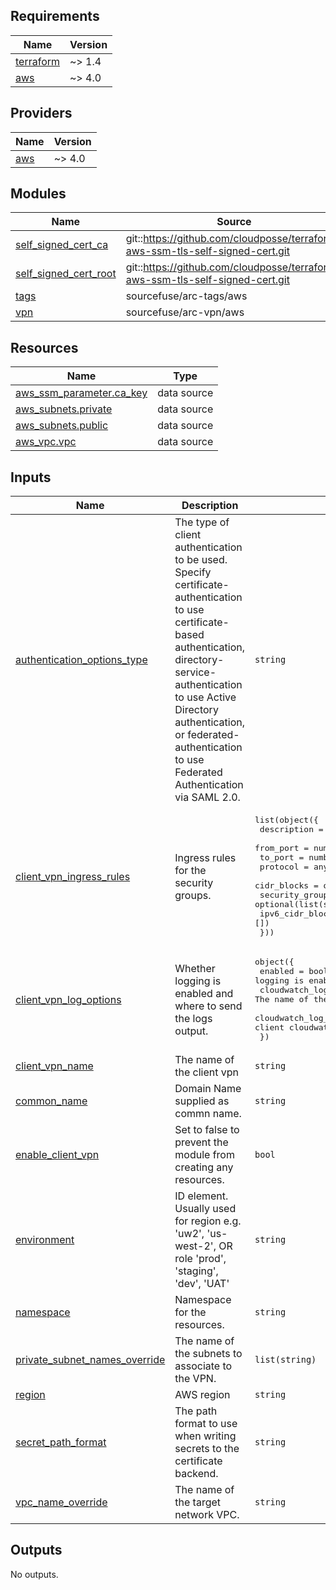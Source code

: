 <!-- BEGIN_TF_DOCS -->
## Requirements

| Name | Version |
|------|---------|
| <a name="requirement_terraform"></a> [terraform](#requirement\_terraform) | ~> 1.4 |
| <a name="requirement_aws"></a> [aws](#requirement\_aws) | ~> 4.0 |

## Providers

| Name | Version |
|------|---------|
| <a name="provider_aws"></a> [aws](#provider\_aws) | ~> 4.0 |

## Modules

| Name | Source | Version |
|------|--------|---------|
| <a name="module_self_signed_cert_ca"></a> [self\_signed\_cert\_ca](#module\_self\_signed\_cert\_ca) | git::https://github.com/cloudposse/terraform-aws-ssm-tls-self-signed-cert.git | 1.3.0 |
| <a name="module_self_signed_cert_root"></a> [self\_signed\_cert\_root](#module\_self\_signed\_cert\_root) | git::https://github.com/cloudposse/terraform-aws-ssm-tls-self-signed-cert.git | 1.3.0 |
| <a name="module_tags"></a> [tags](#module\_tags) | sourcefuse/arc-tags/aws | 1.2.5 |
| <a name="module_vpn"></a> [vpn](#module\_vpn) | sourcefuse/arc-vpn/aws | 1.0.0 |

## Resources

| Name | Type |
|------|------|
| [aws_ssm_parameter.ca_key](https://registry.terraform.io/providers/hashicorp/aws/latest/docs/data-sources/ssm_parameter) | data source |
| [aws_subnets.private](https://registry.terraform.io/providers/hashicorp/aws/latest/docs/data-sources/subnets) | data source |
| [aws_subnets.public](https://registry.terraform.io/providers/hashicorp/aws/latest/docs/data-sources/subnets) | data source |
| [aws_vpc.vpc](https://registry.terraform.io/providers/hashicorp/aws/latest/docs/data-sources/vpc) | data source |

## Inputs

| Name | Description | Type | Default | Required |
|------|-------------|------|---------|:--------:|
| <a name="input_authentication_options_type"></a> [authentication\_options\_type](#input\_authentication\_options\_type) | The type of client authentication to be used.<br>Specify certificate-authentication to use certificate-based authentication, directory-service-authentication to use Active Directory authentication,<br>or federated-authentication to use Federated Authentication via SAML 2.0. | `string` | `"certificate-authentication"` | no |
| <a name="input_client_vpn_ingress_rules"></a> [client\_vpn\_ingress\_rules](#input\_client\_vpn\_ingress\_rules) | Ingress rules for the security groups. | <pre>list(object({<br>    description        = optional(string, "")<br>    from_port          = number<br>    to_port            = number<br>    protocol           = any<br>    cidr_blocks        = optional(list(string), [])<br>    security_group_ids = optional(list(string), [])<br>    ipv6_cidr_blocks   = optional(list(string), [])<br>  }))</pre> | <pre>[<br>  {<br>    "description": "VPN ingress to 443",<br>    "from_port": 443,<br>    "protocol": "tcp",<br>    "to_port": 443<br>  }<br>]</pre> | no |
| <a name="input_client_vpn_log_options"></a> [client\_vpn\_log\_options](#input\_client\_vpn\_log\_options) | Whether logging is enabled and where to send the logs output. | <pre>object({<br>    enabled               = bool                   // Indicates whether connection logging is enabled<br>    cloudwatch_log_stream = optional(string, null) // The name of the vpn client cloudwatch log stream<br>    cloudwatch_log_group  = optional(string, null) // The name of the vpn client cloudwatch log group<br>  })</pre> | <pre>{<br>  "enabled": false<br>}</pre> | no |
| <a name="input_client_vpn_name"></a> [client\_vpn\_name](#input\_client\_vpn\_name) | The name of the client vpn | `string` | `"arc-saas-vpn"` | no |
| <a name="input_common_name"></a> [common\_name](#input\_common\_name) | Domain Name  supplied as commn name. | `string` | `""` | no |
| <a name="input_enable_client_vpn"></a> [enable\_client\_vpn](#input\_enable\_client\_vpn) | Set to false to prevent the module from creating any resources. | `bool` | `true` | no |
| <a name="input_environment"></a> [environment](#input\_environment) | ID element. Usually used for region e.g. 'uw2', 'us-west-2', OR role 'prod', 'staging', 'dev', 'UAT' | `string` | `"dev"` | no |
| <a name="input_namespace"></a> [namespace](#input\_namespace) | Namespace for the resources. | `string` | `"arc-saas"` | no |
| <a name="input_private_subnet_names_override"></a> [private\_subnet\_names\_override](#input\_private\_subnet\_names\_override) | The name of the subnets to associate to the VPN. | `list(string)` | `[]` | no |
| <a name="input_region"></a> [region](#input\_region) | AWS region | `string` | `"us-east-1"` | no |
| <a name="input_secret_path_format"></a> [secret\_path\_format](#input\_secret\_path\_format) | The path format to use when writing secrets to the certificate backend. | `string` | `"/%s.%s"` | no |
| <a name="input_vpc_name_override"></a> [vpc\_name\_override](#input\_vpc\_name\_override) | The name of the target network VPC. | `string` | `null` | no |

## Outputs

No outputs.
<!-- END_TF_DOCS -->